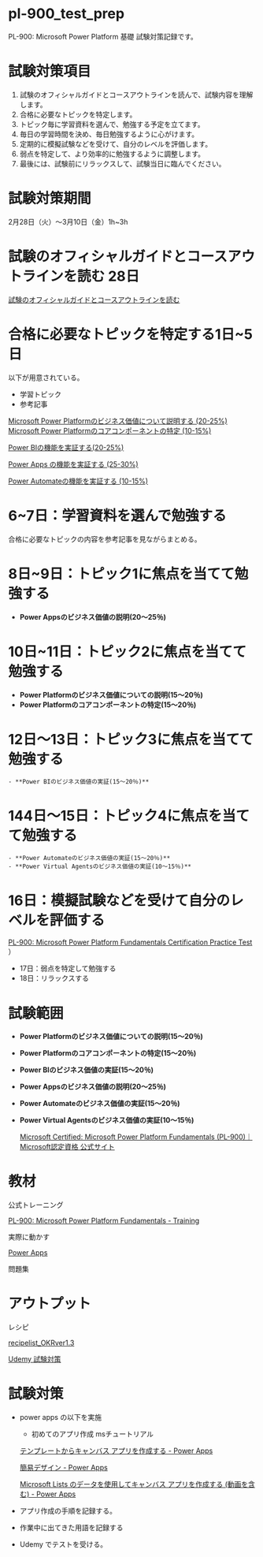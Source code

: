 # pl-900_test_prep
PL-900: Microsoft Power Platform 基礎 試験対策記録です。
# 試験対策項目

1. 試験のオフィシャルガイドとコースアウトラインを読んで、試験内容を理解します。
2. 合格に必要なトピックを特定します。
3. トピック毎に学習資料を選んで、勉強する予定を立てます。
4. 毎日の学習時間を決め、毎日勉強するように心がけます。
5. 定期的に模擬試験などを受けて、自分のレベルを評価します。
6. 弱点を特定して、より効率的に勉強するように調整します。
7. 最後には、試験前にリラックスして、試験当日に臨んでください。

# 試験対策期間

2月28日（火）～3月10日（金）1h~3h

# 試験のオフィシャルガイドとコースアウトラインを読む 28日

[試験のオフィシャルガイドとコースアウトラインを読む](https://www.notion.so/2f4b4a044e4d46eaabeb5b1e92f0a8dc)

# 合格に必要なトピックを特定する1日~5日
以下が用意されている。
- 学習トピック
- 参考記事

[Microsoft Power Platformのビジネス価値について説明する (20-25%)]()
[Microsoft Power Platformのコアコンポーネントの特定 (10-15%)]()

[Power BIの機能を実証する(20-25%)]()

[Power Apps の機能を実証する (25-30%)]()

[Power Automateの機能を実証する (10-15%)]()

# 6~7日：学習資料を選んで勉強する
合格に必要なトピックの内容を参考記事を見ながらまとめる。

# 8日~9日：トピック1に焦点を当てて勉強する

- **Power Appsのビジネス価値の説明(20～25％)**

# 10日~11日：トピック2に焦点を当てて勉強する
- **Power Platformのビジネス価値についての説明(15～20％)**
- **Power Platformのコアコンポーネントの特定(15～20％)**
# 12日～13日：トピック3に焦点を当てて勉強する
    - **Power BIのビジネス価値の実証(15～20％)**
# 144日～15日：トピック4に焦点を当てて勉強する
    - **Power Automateのビジネス価値の実証(15～20％)**
    - **Power Virtual Agentsのビジネス価値の実証(10～15％)**
# 16日：模擬試験などを受けて自分のレベルを評価する

[](https://www.udemy.com/course/pl-900microsoft-power-platform/learn/quiz/5417008/results?expanded=884818004#overview)

[PL-900: Microsoft Power Platform Fundamentals Certification Practice Test](https://www.mindhub.com/pl-900-microsoft-power-platform-fundamentals-microsoft-official-practice-test/p/MU-PL-900)
）

- 17日：弱点を特定して勉強する
- 18日：リラックスする

# 試験範囲

- **Power Platformのビジネス価値についての説明(15～20％)**
- **Power Platformのコアコンポーネントの特定(15～20％)**
- **Power BIのビジネス価値の実証(15～20％)**
- **Power Appsのビジネス価値の説明(20～25％)**
- **Power Automateのビジネス価値の実証(15～20％)**
- **Power Virtual Agentsのビジネス価値の実証(10～15％)**
    
    [Microsoft Certified: Microsoft Power Platform Fundamentals (PL-900)｜Microsoft認定資格 公式サイト](https://www.notion.so/Microsoft-Certified-Microsoft-Power-Platform-Fundamentals-PL-900-Microsoft-6f22fe0c49664a50b419aa894c4311f9)
    

# 教材

公式トレーニング

[PL-900: Microsoft Power Platform Fundamentals - Training](https://learn.microsoft.com/ja-jp/training/paths/power-plat-fundamentals/)

実際に動かす

[Power Apps](https://make.powerapps.com/environments/2cd21d05-ed7c-e4d7-85bc-27f3d538b2b4/home)

問題集

[](https://www.udemy.com/course/pl-900microsoft-power-platform/)

# アウトプット

レシピ

[recipelist_OKRver1.3](https://docs.google.com/spreadsheets/d/19X7h9m3ywIziYEkiaJBJ8s-2ENLQ5dAG-Z57w_YuRAM/edit?usp=drivesdk)

[Udemy 試験対策](https://www.notion.so/Udemy-639c5b851ace46d3b8f67fa7af1be53b)

# 試験対策

- power apps の以下を実施
    - 初めてのアプリ作成 msチュートリアル
    
    [テンプレートからキャンバス アプリを作成する - Power Apps](https://learn.microsoft.com/ja-jp/power-apps/maker/canvas-apps/get-started-test-drive)
    
    [簡易デザイン - Power Apps](https://learn.microsoft.com/ja-jp/power-apps/maker/canvas-apps/express-design)
    
    [Microsoft Lists のデータを使用してキャンバス アプリを作成する (動画を含む) - Power Apps](https://learn.microsoft.com/ja-jp/power-apps/maker/canvas-apps/app-from-sharepoint)
    
- アプリ作成の手順を記録する。
- 作業中に出てきた用語を記録する
- Udemy でテストを受ける。

